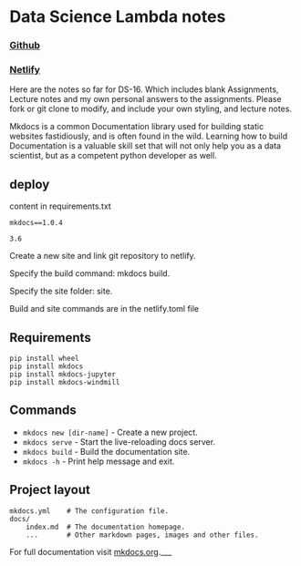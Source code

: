 # Data Science Lambda notes
### [Github](https://github.com/Bayaniblues/DSLambda-notes)
### [Netlify](https://ds16lambda.netlify.app/)

Here are the notes so far for DS-16. Which includes blank Assignments, Lecture notes
and my own personal answers to the assignments. Please fork or git clone to modify, and include your
own styling, and lecture notes.

Mkdocs is a common Documentation library used for building static websites fastidiously, 
and is often found in the wild. Learning how to
build Documentation is a valuable skill set that will not only help you as a data scientist, but as a 
 competent python developer as well.

## deploy

 content in requirements.txt
 
    mkdocs==1.0.4
    
    3.6
    
Create a new site and link git repository to netlify.

Specify the build command: mkdocs build.

Specify the site folder: site.

Build and site commands are in the netlify.toml file

## Requirements

    pip install wheel
    pip install mkdocs
    pip install mkdocs-jupyter
    pip install mkdocs-windmill

## Commands

* `mkdocs new [dir-name]` - Create a new project.
* `mkdocs serve` - Start the live-reloading docs server.
* `mkdocs build` - Build the documentation site.
* `mkdocs -h` - Print help message and exit.

## Project layout

    mkdocs.yml    # The configuration file.
    docs/
        index.md  # The documentation homepage.
        ...       # Other markdown pages, images and other files.




For full documentation visit [mkdocs.org](https://www.mkdocs.org).___

